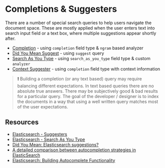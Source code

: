 # Completions & Suggesters

There are a number of special search queries to help users navigate the document space. These are mostly applied when the user enters text into search input field or a text box, where multiple suggestions appear shortly after.

* [Completion](./completion.md) - using `completion` field type & `ngram` based analyzer
* [Did You Mean Suggest](./did_you_mean.md) - using `suggest` query
* [Search As You Type](./search_as_you_type.md) - using `search_as_you_type` field type & custom `analyzer`
* [Context Suggester](./context_suggestions.md) - using `completion` field type with context information

> **❗️** Building a completion (or any text based) query may require balancing different expectations. In text based queries there are no absolute true answers. There may be subjectively good & bad results for a particular query. The goal of the developer / designer is to index the documents in a way that using a well written query matches most of the user expectations.


## Resources

* [Elasticsearch - Suggesters](https://www.elastic.co/guide/en/elasticsearch/reference/current/search-suggesters.html)
* [Elasticsearch - Search As You Type](https://www.elastic.co/guide/en/elasticsearch/reference/current/search-as-you-type.html)
* [Did You Mean: Elasticsearch suggestions?](https://dev.to/raoulmeyer/did-you-mean-elasticsearch-suggestions-5n1)
* [A detailed comparison between autocompletion strategies in ElasticSearch](https://medium.com/@mourjo_sen/a-detailed-comparison-between-autocompletion-strategies-in-elasticsearch-66cb9e9c62c4)
* [Elasticsearch: Building Autocomplete Functionality](https://hackernoon.com/elasticsearch-building-autocomplete-functionality-494fcf81a7cf)
